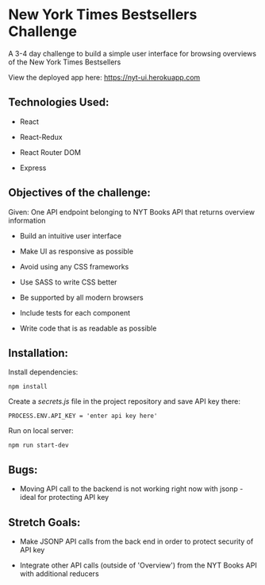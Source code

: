 # New York Times Bestsellers Challenge

A 3-4 day challenge to build a simple user interface for browsing overviews of the New York Times Bestsellers

View the deployed app here: https://nyt-ui.herokuapp.com

## Technologies Used:

* React

* React-Redux

* React Router DOM

* Express


## Objectives of the challenge:

Given: One API endpoint belonging to NYT Books API that returns overview information

* Build an intuitive user interface

* Make UI as responsive as possible

* Avoid using any CSS frameworks

* Use SASS to write CSS better

* Be supported by all modern browsers

* Include tests for each component

* Write code that is as readable as possible

## Installation:

Install dependencies:
```
npm install
```
Create a *secrets.js* file in the project repository and save API key there:
```
PROCESS.ENV.API_KEY = 'enter api key here'
```
Run on local server:
```
npm run start-dev
```

## Bugs:

* Moving API call to the backend is not working right now with jsonp - ideal for protecting API key

## Stretch Goals:

* Make JSONP API calls from the back end in order to protect security of API key

* Integrate other API calls (outside of 'Overview') from the NYT Books API with additional reducers


